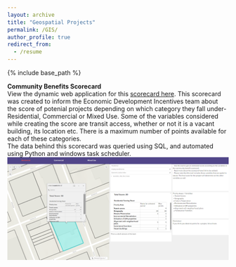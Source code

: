 ```yaml
---
layout: archive
title: "Geospatial Projects"
permalink: /GIS/
author_profile: true
redirect_from:
  - /resume
---
```


{% include base_path %}

**Community Benefits Scorecard**<br>
View the dynamic web application for this [scorecard here](https://experience.arcgis.com/experience/59fdb098b25146bca7063802e1bb3c2a/page/Residential/?draft=true). This scorecard was created to inform the Economic Development Incentives team about the score of potenial projects depending on which category they fall under- Residential, Commercial or Mixed Use. Some of the variables considered while creating the score are transit access, whether or not it is a vacant building, its location etc. There is a maximum number of points available for each of these categories. <br>
The data behind this scorecard was queried using SQL, and automated using Python and windows task scheduler. 
<img src='/images/communityscorecard.png'>
